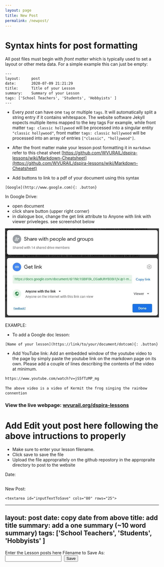 ```yaml
---
layout: page
title: New Post
permalink: /newpost/
---
```


# Syntax hints for post formatting

All post files must begin with *front matter* which is typically used to set a layout or other meta data. For a simple example this can just be empty:


```
---
layout:     post
date:       2020-07-09 21:21:29
title:      Title of your Lesson
summary:    Summary of your Lesson
tags: ['School Teachers', 'Students', 'Hobbyists' ]
---
```

- Every *post* can have one `tag` or multiple `tags`. It will automatically split a string entry if it contains whitespace. The website software  Jekyll expects multiple items mapped to the key tags For example, while front matter `tag: classic hollywood` will be processed into a singular entity `"classic hollywood"`, front matter `tags: classic hollywood` will be processed into an array of entries `["classic", "hollywood"]`. 

- After the front matter make your lesson post formatting it in `markdown` refer to this cheat sheet [https://github.com/WVURAIL/dspira-lessons/wiki/Markdown-Cheatsheet](https://github.com/WVURAIL/dspira-lessons/wiki/Markdown-Cheatsheet)

- Add buttons to link to a pdf of your document using this syntax

```
[Google](http://www.google.com){: .button}
```
In Google Drive:
- open document
- click share button (upper right corner)
- in dialogue box, change the get link attribute to Anyone with link with viewer priveleges. see screenshot below

![screen shot of changing permissions of google document](https://github.com/WVURAIL/dspira-lessons/blob/master/images/SharedScreenshot.jpg)

EXAMPLE:
- To add a Google doc lesson:
```
[Name of your lesson](https://link/to/your/document/dotcom){: .button}
```

- Add YouTube link:
Add an embedded window of the youtube video to the page by simply paste the youtube link on the markdown page on its own. Please add a couple of lines describing the contents of the video at minimum. 

```
https://www.youtube.com/watch?v=jS5fTzMP_mg

The above video is a video of Kermit the frog singing the rainbow connention
```


### View the live webpage: [wvurail.org/dspira-lessons](http://wvurail.org/dspira-lessons/)


# Add Edit yout post here following the above intructions to properly  

- Make sure to enter your lesson filename.
- Click save to save the file
- Upload the file appropraitely on the github repostory in the appropraite directory to post to the website

<html>
<body>
<div>
    <p>Date:</p><h2 id="date"></h2>
    New Post:

    <textarea id="inputTextToSave" cols="80" rows="25">
---
layout: post
date:   copy date from above
title: add title
summary:  add a one summary (~10 word summary) 
tags: ['School Teachers', 'Students', 'Hobbyists' ]
---

Enter the Lesson posts here
    </textarea>
    Filename to Save As:
    <input id="inputFileNameToSaveAs"></input>&nbsp;&nbsp;<button onclick="saveTextAsFile()">Save</button>

</div>


<script type="text/javascript">
 
n =  new Date();
y = n.getFullYear();
m = n.getMonth() + 1;
d = n.getDate();

if (d < 10) {
  d = '0' + d;
}
if (m < 10) {
  m = '0' + m;
}

datetoday = y + "-" + m + "-" + d;
document.getElementById("date").innerHTML = datetoday

function saveTextAsFile()
{
    var textToSave = document.getElementById("inputTextToSave").value;
    var textToSaveAsBlob = new Blob([textToSave], {type:"text/plain"});
    var textToSaveAsURL = window.URL.createObjectURL(textToSaveAsBlob);
    var fileNameToSaveAs = datetoday + "-" + document.getElementById("inputFileNameToSaveAs").value + ".md";
 
    var downloadLink = document.createElement("a");
    downloadLink.download = fileNameToSaveAs;
    downloadLink.innerHTML = "Download File";
    downloadLink.href = textToSaveAsURL;
    downloadLink.onclick = destroyClickedElement;
    downloadLink.style.display = "none";
    document.body.appendChild(downloadLink);
 
    downloadLink.click();
}
 
function destroyClickedElement(event)
{
    document.body.removeChild(event.target);
}

</script>
 
</body>
</html>